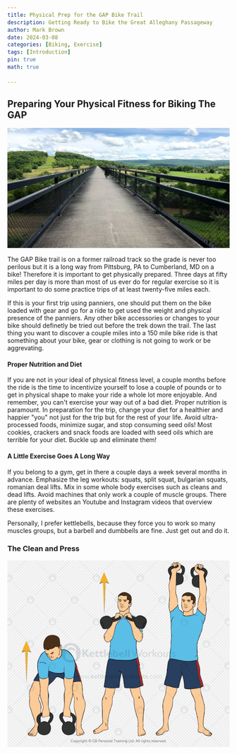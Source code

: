 ```yaml
---
title: Physical Prep for the GAP Bike Trail 
description: Getting Ready to Bike the Great Alleghany Passageway
author: Mark Brown
date: 2024-03-08
categories: [Biking, Exercise]
tags: [Introduction]
pin: true
math: true

---
```


## Preparing Your Physical Fitness for Biking The GAP

![group_bike](assets/img/ohiopyle_hi_bridge.webp)

The GAP Bike trail is on a former railroad track so the grade is never too perilous but it is a long way from Pittsburg, PA to Cumberland, MD on a bike! Therefore it is important to get physically prepared. Three days at fifty miles per day is more than most of us ever do for regular exercise so it is important to do some practice trips of at least twenty-five miles each.

If this is your first trip using panniers, one should put them on the bike loaded with gear and go for a ride to get used the weight and physical presence of the panniers.  Any other bike accessories or changes to your bike should definetly be tried out before the trek down the trail.  The last thing you want to discover a couple miles into a 150 mile bike ride is that something about your bike, gear or clothing is not going to work or be aggrevating.

#### Proper Nutrition and Diet 

If you are not in your ideal of physical fitness level, a couple months before the ride is the time to incentivize yourself to lose a couple of pounds or to get in physical shape to make your ride a whole lot more enjoyable.  And remember, you can't exercise your way out of a bad diet. Proper nutrition is paramount.  In preparation for the trip, change your diet for a healthier and happier "you" not just for the trip but for the rest of your life.  Avoid ultra-processed foods, minimize sugar, and stop consuming seed oils! Most cookies, crackers and snack foods are loaded with seed oils which are terrible for your diet.  Buckle up and eliminate them!

#### A Little Exercise Goes A Long Way 

If you belong to a gym, get in there a couple days a week several months in advance.  Emphasize the leg workouts:  squats, split squat, bulgarian squats, romanian deal lifts.  Mix in some whole body exercises such as cleans and dead lifts.  Avoid machines that only work a couple of muscle groups.  There are plenty of websites an Youtube and Instagram videos that overview these exercises.

Personally, I prefer kettlebells, because they force you to work so many muscles groups, but a barbell and dumbbells are fine.  Just get out and do it.

### The Clean and Press

![exercise](assets/img/clean_press.png)